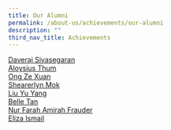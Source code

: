 ```yaml
---
title: Our Alumni
permalink: /about-us/achievements/our-alumni
description: ""
third_nav_title: Achievements
---
```

[Daveraj Sivasegaran](https://moe-wellingtonpri-staging.netlify.app/about-us/achievements/our-alumni/daveraj-sivasegaran) <br> 
[Aloysius Thum](https://moe-wellingtonpri-staging.netlify.app/about-us/achievements/our-alumni/aloysius-thum) <br> 
[Ong Ze Xuan](https://moe-wellingtonpri-staging.netlify.app/about-us/achievements/our-alumni/ong-ze-xuan) <br> 
[Shearerlyn Mok](https://moe-wellingtonpri-staging.netlify.app/about-us/achievements/our-alumni/shearerlyn-mok) <br>
[Liu Yu Yang](https://moe-wellingtonpri-staging.netlify.app/about-us/achievements/our-alumni/liu-yu-yang) <br> 
[Belle Tan](https://moe-wellingtonpri-staging.netlify.app/about-us/achievements/our-alumni/belle-tan) <br> 
[Nur Farah Amirah Frauder](https://moe-wellingtonpri-staging.netlify.app/about-us/achievements/our-alumni/nur-farah-amirah-frauder) <br>
[Eliza Ismail](https://moe-wellingtonpri-staging.netlify.app/about-us/achievements/our-alumni/eliza-ismail)
